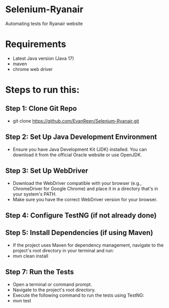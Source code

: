 # Selenium-Ryanair
Automating tests for Ryanair website

# Requirements
- Latest Java version (Java 17)
- maven
- chrome web driver

# Steps to run this: 

## Step 1: Clone Git Repo

- git clone https://github.com/EvanReen/Selenium-Ryanair.git

## Step 2: Set Up Java Development Environment

- Ensure you have Java Development Kit (JDK) installed. You can download it from the official Oracle website or use OpenJDK.

## Step 3: Set Up WebDriver

- Download the WebDriver compatible with your browser (e.g., ChromeDriver for Google Chrome) and place it in a directory that's in your system's PATH.
- Make sure you have the correct WebDriver version for your browser.

## Step 4: Configure TestNG (if not already done)

## Step 5: Install Dependencies (if using Maven)

- If the project uses Maven for dependency management, navigate to the project's root directory in your terminal and run:
- mvn clean install

## Step 7: Run the Tests

- Open a terminal or command prompt.
- Navigate to the project's root directory.
- Execute the following command to run the tests using TestNG:
- mvn test
